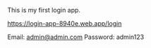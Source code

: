 This is my first login app.

https://login-app-8940e.web.app/login

Email: admin@admin.com
Password: admin123
